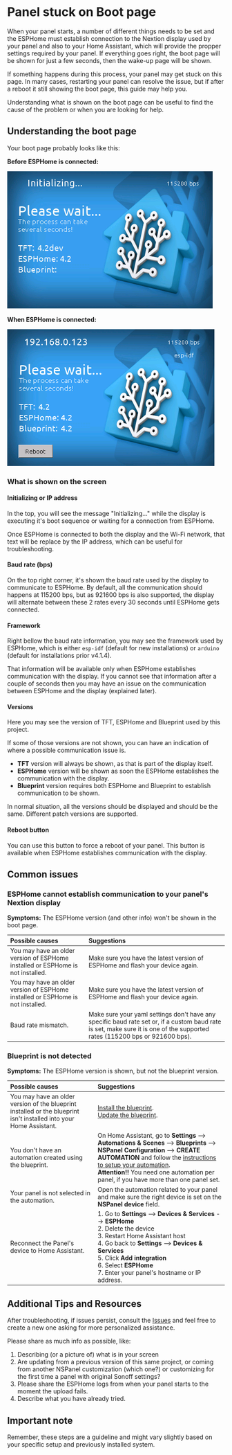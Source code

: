 # Panel stuck on Boot page

When your panel starts, a number of different things needs to be set and the ESPHome must establish connection to the Nextion display used by your panel
and also to your Home Assistant, which will provide the propper settings required by your panel.
If everything goes right, the boot page will be shown for just a few seconds, then the wake-up page will be shown.

If something happens during this process, your panel may get stuck on this page.
In many cases, restarting your panel can resolve the issue, but if after a reboot it still showing the boot page, this guide may help you.

Understanding what is shown on the boot page can be useful to find the cause of the problem or when you are looking for help.

## Understanding the boot page

Your boot page probably looks like this:

**Before ESPHome is connected:**

![Boot page Initializing](pics/eu_boot_initializing.png)

**When ESPHome is connected:**

![Boot page with IP](pics/eu_boot_with_ip_address.png)

### What is shown on the screen

#### Initializing or IP address

In the top, you will see the message "Initializing..." while the display is executing it's boot sequence or waiting for a connection from ESPHome.

Once ESPHome is connected to both the display and the Wi-Fi network, that text will be replace by the IP address, which can be useful for troubleshooting.

#### Baud rate (bps)

On the top right corner, it's shown the baud rate used by the display to communicate to ESPHome.
By default, all the communication should happens at 115200 bps, but as 921600 bps is also supported, the display will alternate between these 2 rates every 30 seconds until ESPHome gets connected.

#### Framework

Right bellow the baud rate information, you may see the framework used by ESPHome, which is either `esp-idf` (default for new installations) or `arduino` (default for installations prior v4.1.4).

That information will be available only when ESPHome establishes communication with the display.
If you cannot see that information after a couple of seconds then you may have an issue on the communication between ESPHome and the display (explained later).

#### Versions

Here you may see the version of TFT, ESPHome and Blueprint used by this project.

If some of those versions are not shown, you can have an indication of where a possible communication issue is.

- **TFT** version will always be shown, as that is part of the display itself.
- **ESPHome** version will be shown as soon the ESPHome establishes the communication with the display.
- **Blueprint** version requires both ESPHome and Blueprint to establish communication to be shown.

In normal situation, all the versions should be displayed and should be the same. Different patch versions are supported.

#### Reboot button

You can use this button to force a reboot of your panel. This button is available when ESPHome establishes communication with the display.

## Common issues

### ESPHome cannot establish communication to your panel's Nextion display

**Symptoms:** The ESPHome version (and other info) won't be shown in the boot page.

| Possible causes | Suggestions |
| :-- | :-- |
| You may have an older version of ESPHome installed or ESPHome is not installed. | Make sure you have the latest version of ESPHome and flash your device again. |
| You may have an older version of ESPHome installed or ESPHome is not installed. | Make sure you have the latest version of ESPHome and flash your device again. |
| Baud rate mismatch. | Make sure your yaml settings don't have any specific baud rate set or, if a custom baud rate is set, make sure it is one of the supported rates (115200 bps or 921600 bps). |

### Blueprint is not detected

**Symptoms:** The ESPHome version is shown, but not the blueprint version.

<!-- markdownlint-disable MD013 MD033 -->
| Possible causes | Suggestions |
| :-- | :-- |
| You may have an older version of the blueprint installed or the blueprint isn't installed into your Home Assistant. | [Install the blueprint](https://my.home-assistant.io/redirect/blueprint_import/?blueprint_url=https%3A%2F%2Fgithub.com%2FBlackymas%2FNSPanel_HA_Blueprint%2Fblob%2Fmain%2Fnspanel_blueprint.yaml).<br>[Update the blueprint](howto.md#update-blueprint).|
| You don't have an automation created using the blueprint. | On Home Assistant, go to **Settings** --> **Automations & Scenes** --> **Blueprints** --> **NSPanel Configuration** --> **CREATE AUTOMATION** and follow the [instructions to setup your automation](blueprint.md).<br>**Attention!!** You need one automation per panel, if you have more than one panel set. |
| Your panel is not selected in the automation. | Open the automation related to your panel and make sure the right device is set on the **NSPanel device** field. |
| Reconnect the Panel's device to Home Assistant. | 1. Go to **Settings** --> **Devices & Services** --> **ESPHome**<br>2. Delete the device<br>3. Restart Home Assistant host<br>4. Go back to **Settings** --> **Devices & Services**<br>5. Click **Add integration**<br>6. Select **ESPHome**<br>7. Enter your panel's hostname or IP address.|
<!-- markdownlint-enable MD013 MD033 -->

## Additional Tips and Resources

After troubleshooting, if issues persist, consult the [Issues](https://github.com/Blackymas/NSPanel_HA_Blueprint/issues) and feel free to create a new one asking for more personalized assistance.

Please share as much info as possible, like:
1. Describing (or a picture of) what is in your screen
2. Are updating from a previous version of this same project, or coming from another NSPanel customization (which one?) or customizing for the first time a panel with original Sonoff settings?
3. Please share the ESPHome logs from when your panel starts to the moment the upload fails.
4. Describe what you have already tried.

## Important note

Remember, these steps are a guideline and might vary slightly based on your specific setup and previously installed system.
